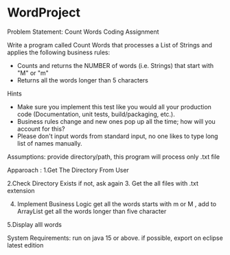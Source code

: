 # WordProject
Problem Statement:
Count Words Coding Assignment

Write a program called Count Words that processes a List of Strings and applies the following business rules:
- Counts and returns the NUMBER of words (i.e. Strings) that start with "M" or "m"
- Returns all the words longer than 5 characters
  
Hints
- Make sure you implement this test like you would all your production code (Documentation, unit tests, build/packaging, etc.).
- Business rules change and new ones pop up all the time; how will you account for this?
- Please don't input words from standard input, no one likes to type long list of names manually.

Assumptions: 
provide directory/path, this program will process only .txt file 

Apparoach :
1.Get The Directory From User

2.Check Directory Exists 
   if not,
   ask again
3. Get the all files with .txt extension

4. Implement Business Logic
   get all the words starts with m or M , add to ArrayList
   get all the words longer than five character
   
5.Display alll words 

System Requirements:
run on java 15 or above.
if possible, export on eclipse latest edition
   

